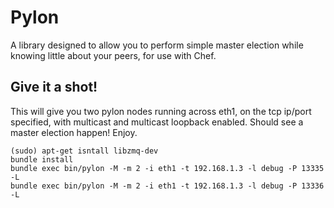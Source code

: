 Pylon
=====
A library designed to allow you to perform simple master election
while knowing little about your peers, for use with Chef.


Give it a shot!
---------------

This will give you two pylon nodes running across eth1, on the tcp ip/port specified, with multicast and multicast loopback enabled. Should see a master election happen! Enjoy.

```
(sudo) apt-get isntall libzmq-dev
bundle install
bundle exec bin/pylon -M -m 2 -i eth1 -t 192.168.1.3 -l debug -P 13335 -L
bundle exec bin/pylon -M -m 2 -i eth1 -t 192.168.1.3 -l debug -P 13336 -L
```
